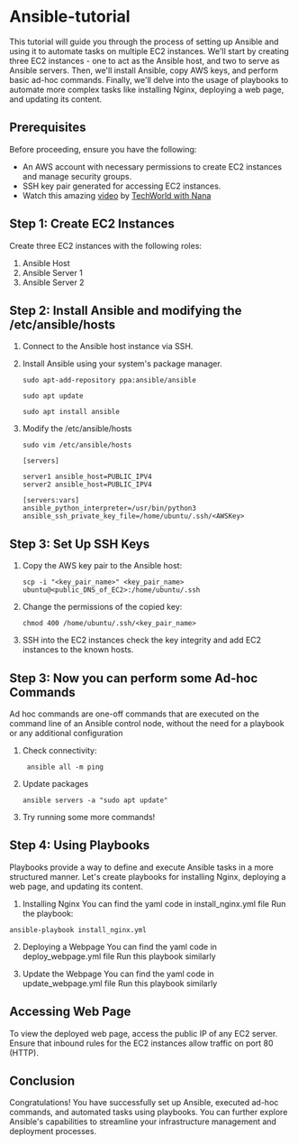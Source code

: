 # Ansible-tutorial

This tutorial will guide you through the process of setting up Ansible and using it to automate tasks on multiple EC2 instances. We'll start by creating three EC2 instances - one to act as the Ansible host, and two to serve as Ansible servers. Then, we'll install Ansible, copy AWS keys, and perform basic ad-hoc commands. Finally, we'll delve into the usage of playbooks to automate more complex tasks like installing Nginx, deploying a web page, and updating its content.

## Prerequisites

Before proceeding, ensure you have the following:

- An AWS account with necessary permissions to create EC2 instances and manage security groups.
- SSH key pair generated for accessing EC2 instances.
- Watch this amazing [video](https://www.youtube.com/watch?v=1id6ERvfozo) by [TechWorld with Nana](https://www.youtube.com/@TechWorldwithNana)

## Step 1: Create EC2 Instances

Create three EC2 instances with the following roles:

1. Ansible Host
2. Ansible Server 1
3. Ansible Server 2

## Step 2: Install Ansible and modifying the /etc/ansible/hosts

1. Connect to the Ansible host instance via SSH.
2. Install Ansible using your system's package manager.
   ```
   sudo apt-add-repository ppa:ansible/ansible
   ```
   ```
   sudo apt update
   ```
   ```
   sudo apt install ansible
   ```
3. Modify the /etc/ansible/hosts

   ```
   sudo vim /etc/ansible/hosts
   ```

   ```
   [servers]

   server1 ansible_host=PUBLIC_IPV4
   server2 ansible_host=PUBLIC_IPV4

   [servers:vars]
   ansible_python_interpreter=/usr/bin/python3
   ansible_ssh_private_key_file=/home/ubuntu/.ssh/<AWSKey>
   ```

## Step 3: Set Up SSH Keys

1. Copy the AWS key pair to the Ansible host:
   ```
   scp -i "<key_pair_name>" <key_pair_name> ubuntu@<public_DNS_of_EC2>:/home/ubuntu/.ssh
   ```
2. Change the permissions of the copied key:
   ```
   chmod 400 /home/ubuntu/.ssh/<key_pair_name>
   ```
3. SSH into the EC2 instances check the key integrity and add EC2 instances to the known hosts.

## Step 3: Now you can perform some Ad-hoc Commands

Ad hoc commands are one-off commands that are executed on the command line of an Ansible control node, without the need for a playbook or any additional configuration

1. Check connectivity:

   ```
    ansible all -m ping
   ```

2. Update packages
   ```
   ansible servers -a "sudo apt update"
   ```
3. Try running some more commands!

## Step 4: Using Playbooks

Playbooks provide a way to define and execute Ansible tasks in a more structured manner. Let's create playbooks for installing Nginx, deploying a web page, and updating its content.

1. Installing Nginx
   You can find the yaml code in install_nginx.yml file
   Run the playbook:

```
ansible-playbook install_nginx.yml
```

2. Deploying a Webpage
   You can find the yaml code in deploy_webpage.yml file
   Run this playbook similarly

3. Update the Webpage
   You can find the yaml code in update_webpage.yml file
   Run this playbook similarly

## Accessing Web Page

To view the deployed web page, access the public IP of any EC2 server. Ensure that inbound rules for the EC2 instances allow traffic on port 80 (HTTP).

## Conclusion

Congratulations! You have successfully set up Ansible, executed ad-hoc commands, and automated tasks using playbooks. You can further explore Ansible's capabilities to streamline your infrastructure management and deployment processes.

